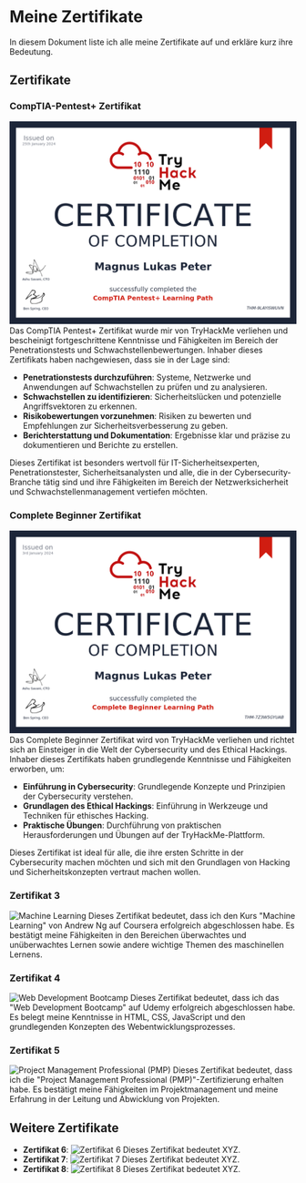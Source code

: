 # Meine Zertifikate

In diesem Dokument liste ich alle meine Zertifikate auf und erkläre kurz ihre Bedeutung.

## Zertifikate

### CompTIA-Pentest+ Zertifikat

![CompTIA-Pentest+](CompTIA-Pentest+.png)
Das CompTIA Pentest+ Zertifikat wurde mir von TryHackMe verliehen und bescheinigt fortgeschrittene Kenntnisse und Fähigkeiten im Bereich der Penetrationstests und Schwachstellenbewertungen. Inhaber dieses Zertifikats haben nachgewiesen, dass sie in der Lage sind:

- **Penetrationstests durchzuführen**: Systeme, Netzwerke und Anwendungen auf Schwachstellen zu prüfen und zu analysieren.
- **Schwachstellen zu identifizieren**: Sicherheitslücken und potenzielle Angriffsvektoren zu erkennen.
- **Risikobewertungen vorzunehmen**: Risiken zu bewerten und Empfehlungen zur Sicherheitsverbesserung zu geben.
- **Berichterstattung und Dokumentation**: Ergebnisse klar und präzise zu dokumentieren und Berichte zu erstellen.

Dieses Zertifikat ist besonders wertvoll für IT-Sicherheitsexperten, Penetrationstester, Sicherheitsanalysten und alle, die in der Cybersecurity-Branche tätig sind und ihre Fähigkeiten im Bereich der Netzwerksicherheit und Schwachstellenmanagement vertiefen möchten.

### Complete Beginner Zertifikat

![Complete-Beginner](Complete-Beginner.png)
Das Complete Beginner Zertifikat wird von TryHackMe verliehen und richtet sich an Einsteiger in die Welt der Cybersecurity und des Ethical Hackings. Inhaber dieses Zertifikats haben grundlegende Kenntnisse und Fähigkeiten erworben, um:

- **Einführung in Cybersecurity**: Grundlegende Konzepte und Prinzipien der Cybersecurity verstehen.
- **Grundlagen des Ethical Hackings**: Einführung in Werkzeuge und Techniken für ethisches Hacking.
- **Praktische Übungen**: Durchführung von praktischen Herausforderungen und Übungen auf der TryHackMe-Plattform.

Dieses Zertifikat ist ideal für alle, die ihre ersten Schritte in der Cybersecurity machen möchten und sich mit den Grundlagen von Hacking und Sicherheitskonzepten vertraut machen wollen.

### Zertifikat 3

![Machine Learning](path/to/image3.jpg)
Dieses Zertifikat bedeutet, dass ich den Kurs "Machine Learning" von Andrew Ng auf Coursera erfolgreich abgeschlossen habe. Es bestätigt meine Fähigkeiten in den Bereichen überwachtes und unüberwachtes Lernen sowie andere wichtige Themen des maschinellen Lernens.

### Zertifikat 4

![Web Development Bootcamp](path/to/image4.jpg)
Dieses Zertifikat bedeutet, dass ich das "Web Development Bootcamp" auf Udemy erfolgreich abgeschlossen habe. Es belegt meine Kenntnisse in HTML, CSS, JavaScript und den grundlegenden Konzepten des Webentwicklungsprozesses.

### Zertifikat 5

![Project Management Professional (PMP)](path/to/image5.jpg)
Dieses Zertifikat bedeutet, dass ich die "Project Management Professional (PMP)"-Zertifizierung erhalten habe. Es bestätigt meine Fähigkeiten im Projektmanagement und meine Erfahrung in der Leitung und Abwicklung von Projekten.

## Weitere Zertifikate

- **Zertifikat 6**: ![Zertifikat 6](path/to/image6.jpg)
  Dieses Zertifikat bedeutet XYZ.
- **Zertifikat 7**: ![Zertifikat 7](path/to/image7.jpg)
  Dieses Zertifikat bedeutet XYZ.
- **Zertifikat 8**: ![Zertifikat 8](path/to/image8.jpg)
  Dieses Zertifikat bedeutet XYZ.

